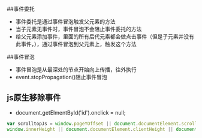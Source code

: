 ##事件委托

* 事件委托是通过事件冒泡触发父元素的方法
* 当子元素无事件时，事件冒泡不会阻止事件委托的方法
* 给父元素添加事件，里面的所有后代元素都会做点击事件（但是子元素并没有此事件，），通过事件冒泡到父元素上，触发这个方法

##事件冒泡

* 事件冒泡是从最深处的节点开始向上传播，往外执行
* event.stopPropagation()阻止事件冒泡


## js原生移除事件
* document.getElmentById('id').onclick = null;

```js
var scrolltopJs = window.pageYOffset || document.documentElement.scrollTop || document.body.scrollTop
window.innerHeight || document.documentElement.clientHeight || document.body.clientHeight
```

